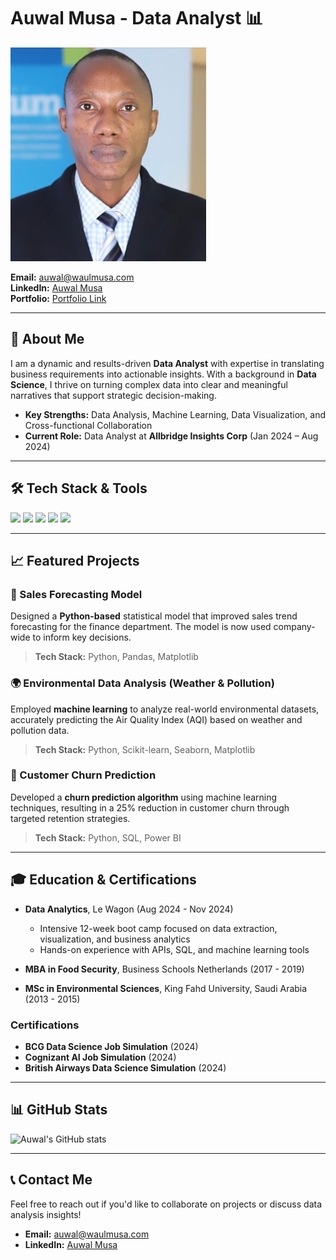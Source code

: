 # Auwal Musa - Data Analyst 📊

![Auwal Musa](https://github.com/auwalmusa/auwalmusa.github.io/blob/main/auwal.png)

**Email:** [auwal@waulmusa.com](mailto:auwal@waulmusa.com)  
**LinkedIn:** [Auwal Musa](https://www.linkedin.com/in/auwal-musa/)  
**Portfolio:** [Portfolio Link](www.auwalmusa.com)  

---

## 👋 About Me

I am a dynamic and results-driven **Data Analyst** with expertise in translating business requirements into actionable insights. With a background in **Data Science**, I thrive on turning complex data into clear and meaningful narratives that support strategic decision-making.

- **Key Strengths:** Data Analysis, Machine Learning, Data Visualization, and Cross-functional Collaboration
- **Current Role:** Data Analyst at **Allbridge Insights Corp** (Jan 2024 – Aug 2024)

---

## 🛠️ Tech Stack & Tools

<p align="left">
  <img src="https://img.shields.io/badge/Excel-217346?style=for-the-badge&logo=microsoft-excel&logoColor=white" />
  <img src="https://img.shields.io/badge/Python-3776AB?style=for-the-badge&logo=python&logoColor=white" />
  <img src="https://img.shields.io/badge/SQL-005C84?style=for-the-badge&logo=postgresql&logoColor=white" />
  <img src="https://img.shields.io/badge/Power_BI-F2C811?style=for-the-badge&logo=power-bi&logoColor=black" />
  <img src="https://img.shields.io/badge/Looker-4285F4?style=for-the-badge&logo=google&logoColor=white" />
</p>

---

## 📈 Featured Projects

### **🔮 Sales Forecasting Model**  
Designed a **Python-based** statistical model that improved sales trend forecasting for the finance department. The model is now used company-wide to inform key decisions.

> **Tech Stack:** Python, Pandas, Matplotlib

### **🌍 Environmental Data Analysis (Weather & Pollution)**  
Employed **machine learning** to analyze real-world environmental datasets, accurately predicting the Air Quality Index (AQI) based on weather and pollution data.

> **Tech Stack:** Python, Scikit-learn, Seaborn, Matplotlib

### **🚀 Customer Churn Prediction**  
Developed a **churn prediction algorithm** using machine learning techniques, resulting in a 25% reduction in customer churn through targeted retention strategies.

> **Tech Stack:** Python, SQL, Power BI

---

## 🎓 Education & Certifications

- **Data Analytics**, Le Wagon (Aug 2024 - Nov 2024)  
  - Intensive 12-week boot camp focused on data extraction, visualization, and business analytics
  - Hands-on experience with APIs, SQL, and machine learning tools

- **MBA in Food Security**, Business Schools Netherlands (2017 - 2019)
- **MSc in Environmental Sciences**, King Fahd University, Saudi Arabia (2013 - 2015)

### **Certifications**
- **BCG Data Science Job Simulation** (2024)
- **Cognizant AI Job Simulation** (2024)
- **British Airways Data Science Simulation** (2024)

---

## 📊 GitHub Stats

![Auwal's GitHub stats](https://github-readme-stats.vercel.app/api?username=your-github-username&show_icons=true&theme=radical)

---

## 📞 Contact Me

Feel free to reach out if you'd like to collaborate on projects or discuss data analysis insights!

- **Email:** [auwal@waulmusa.com](mailto:auwal@waulmusa.com)
- **LinkedIn:** [Auwal Musa](https://www.linkedin.com/in/auwal-musa/)
